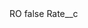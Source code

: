 <?xml version="1.0" encoding="UTF-8"?>
<CustomMetadata xmlns="http://soap.sforce.com/2006/04/metadata" xmlns:xsi="http://www.w3.org/2001/XMLSchema-instance">
    <label>RO</label>
    <protected>false</protected>
    <values>
        <field>Rate__c</field>
        <value xsi:nil="true"/>
    </values>
</CustomMetadata>
